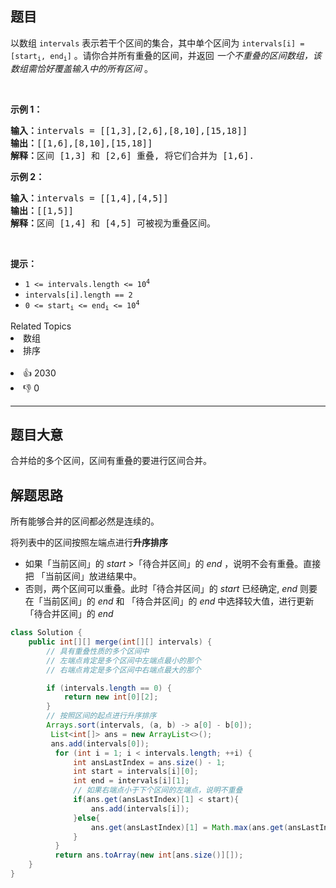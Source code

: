 ## 题目


<p>以数组 <code>intervals</code> 表示若干个区间的集合，其中单个区间为 <code>intervals[i] = [start<sub>i</sub>, end<sub>i</sub>]</code> 。请你合并所有重叠的区间，并返回&nbsp;<em>一个不重叠的区间数组，该数组需恰好覆盖输入中的所有区间</em>&nbsp;。</p>

<p>&nbsp;</p>

<p><strong>示例 1：</strong></p>

<pre>
<strong>输入：</strong>intervals = [[1,3],[2,6],[8,10],[15,18]]
<strong>输出：</strong>[[1,6],[8,10],[15,18]]
<strong>解释：</strong>区间 [1,3] 和 [2,6] 重叠, 将它们合并为 [1,6].
</pre>

<p><strong>示例&nbsp;2：</strong></p>

<pre>
<strong>输入：</strong>intervals = [[1,4],[4,5]]
<strong>输出：</strong>[[1,5]]
<strong>解释：</strong>区间 [1,4] 和 [4,5] 可被视为重叠区间。</pre>

<p>&nbsp;</p>

<p><strong>提示：</strong></p>

<ul> 
 <li><code>1 &lt;= intervals.length &lt;= 10<sup>4</sup></code></li> 
 <li><code>intervals[i].length == 2</code></li> 
 <li><code>0 &lt;= start<sub>i</sub> &lt;= end<sub>i</sub> &lt;= 10<sup>4</sup></code></li> 
</ul>

<div><div>Related Topics</div><div><li>数组</li><li>排序</li></div></div><br><div><li>👍 2030</li><li>👎 0</li></div>

---

## 题目大意

合并给的多个区间，区间有重叠的要进行区间合并。

## 解题思路

所有能够合并的区间都必然是连续的。

将列表中的区间按照左端点进行**升序排序**

- 如果「当前区间」的 $start$ >「待合并区间」的 $end$ ，说明不会有重叠。直接把 「当前区间」放进结果中。
- 否则，两个区间可以重叠。此时「待合并区间」的 $start$ 已经确定, $end$ 则要在「当前区间」的 $end$ 和 「待合并区间」的 $end$ 中选择较大值，进行更新「待合并区间」的 $end$ 

```java
class Solution {
    public int[][] merge(int[][] intervals) {
        // 具有重叠性质的多个区间中
        // 左端点肯定是多个区间中左端点最小的那个
        // 右端点肯定是多个区间中右端点最大的那个

        if (intervals.length == 0) {
            return new int[0][2];
        }
        // 按照区间的起点进行升序排序
        Arrays.sort(intervals, (a, b) -> a[0] - b[0]);
         List<int[]> ans = new ArrayList<>();
         ans.add(intervals[0]);
          for (int i = 1; i < intervals.length; ++i) {
              int ansLastIndex = ans.size() - 1;
              int start = intervals[i][0];
              int end = intervals[i][1];
              // 如果右端点小于下个区间的左端点，说明不重叠
              if(ans.get(ansLastIndex)[1] < start){
                  ans.add(intervals[i]);
              }else{
                  ans.get(ansLastIndex)[1] = Math.max(ans.get(ansLastIndex)[1],end);
              }
          }
          return ans.toArray(new int[ans.size()][]);
    }
}
```





